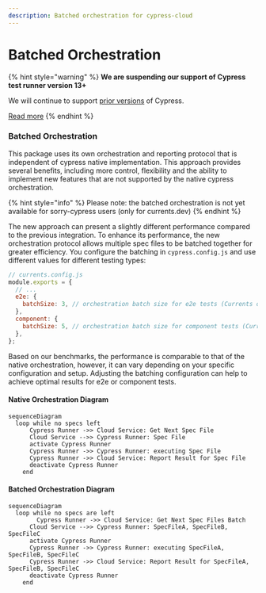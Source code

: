 ```yaml
---
description: Batched orchestration for cypress-cloud
---
```


# Batched Orchestration

{% hint style="warning" %}
**We are suspending our support of Cypress test runner version 13+**

We will continue to support [prior versions](../../../getting-started/cypress/integrating-with-cypress/alternative-cypress-binaries.md) of Cypress.

[Read more](https://currents.dev/posts/v13-blocking)
{% endhint %}

### Batched Orchestration

This package uses its own orchestration and reporting protocol that is independent of cypress native implementation. This approach provides several benefits, including more control, flexibility and the ability to implement new features that are not supported by the native cypress orchestration.&#x20;

{% hint style="info" %}
Please note: the batched orchestration is not yet available for sorry-cypress users (only for currents.dev)
{% endhint %}

The new approach can present a slightly different performance compared to the previous integration. To enhance its performance, the new orchestration protocol allows multiple spec files to be batched together for greater efficiency. You configure the batching in `cypress.config.js` and use different values for different testing types:

```javascript
// currents.config.js
module.exports = {
  // ...
  e2e: {
    batchSize: 3, // orchestration batch size for e2e tests (Currents only)
  },
  component: {
    batchSize: 5, // orchestration batch size for component tests (Currents only)
  },
};

```

Based on our benchmarks, the performance is comparable to that of the native orchestration, however, it can vary depending on your specific configuration and setup. Adjusting the batching configuration can help to achieve optimal results for e2e or component tests.

#### Native Orchestration Diagram

```mermaid
sequenceDiagram
  loop while no specs left
	  Cypress Runner ->> Cloud Service: Get Next Spec File
	  Cloud Service -->> Cypress Runner: Spec File
	  activate Cypress Runner
	  Cypress Runner ->> Cypress Runner: executing Spec File
	  Cypress Runner ->> Cloud Service: Report Result for Spec File
	  deactivate Cypress Runner 
	end
```

#### Batched Orchestration Diagram

```mermaid
sequenceDiagram
  loop while no specs are left
		Cypress Runner ->> Cloud Service: Get Next Spec Files Batch
	  Cloud Service -->> Cypress Runner: SpecFileA, SpecFileB, SpecFileC
	  activate Cypress Runner
	  Cypress Runner ->> Cypress Runner: executing SpecFileA, SpecFileB, SpecFileC
	  Cypress Runner ->> Cloud Service: Report Result for SpecFileA, SpecFileB, SpecFileC
	  deactivate Cypress Runner 
	end
	 
```
